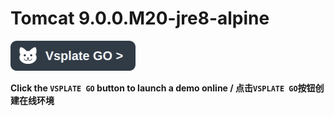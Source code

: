 # Tomcat 9.0.0.M20-jre8-alpine

<a href="https://www.vsplate.com/?docker-compose=https://github.com/vsplate/dcenvs/tomcat/9.0.0.M20-jre8-alpine"><img alt="VSPLATE GO" src="https://raw.githubusercontent.com/vsplate/images/master/vsgo_btn.png" width="200px"></a>

**Click the `VSPLATE GO` button to launch a demo online / 点击`VSPLATE GO`按钮创建在线环境**